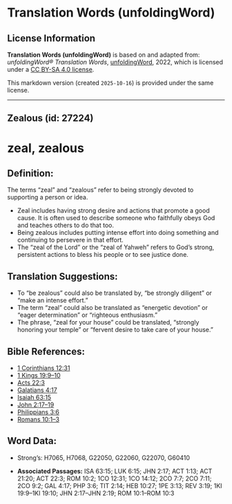 # Translation Words (unfoldingWord)

## License Information

**Translation Words (unfoldingWord)** is based on and adapted from: _unfoldingWord® Translation Words_, [unfoldingWord](https://unfoldingword.org/utw), 2022, which is licensed under a [CC BY-SA 4.0 license](https://creativecommons.org/licenses/by-sa/4.0/legalcode.en).

This markdown version (created `2025-10-16`) is provided under the same license.



--------------------------------

## Zealous (id: 27224)

zeal, zealous
=============

Definition:
-----------

The terms “zeal” and “zealous” refer to being strongly devoted to supporting a person or idea.

* Zeal includes having strong desire and actions that promote a good cause. It is often used to describe someone who faithfully obeys God and teaches others to do that too.
* Being zealous includes putting intense effort into doing something and continuing to persevere in that effort.
* The “zeal of the Lord” or the “zeal of Yahweh” refers to God’s strong, persistent actions to bless his people or to see justice done.

Translation Suggestions:
------------------------

* To “be zealous” could also be translated by, “be strongly diligent” or “make an intense effort.”
* The term “zeal” could also be translated as “energetic devotion” or “eager determination” or “righteous enthusiasm.”
* The phrase, “zeal for your house” could be translated, “strongly honoring your temple” or “fervent desire to take care of your house.”

Bible References:
-----------------

* [1 Corinthians 12:31](https://ref.ly/1Cor12:31)
* [1 Kings 19:9–10](https://ref.ly/1Kgs19:9-1Kgs19:10)
* [Acts 22:3](https://ref.ly/Acts22:3)
* [Galatians 4:17](https://ref.ly/Gal4:17)
* [Isaiah 63:15](https://ref.ly/Isa63:15)
* [John 2:17–19](https://ref.ly/John2:17-John2:19)
* [Philippians 3:6](https://ref.ly/Phil3:6)
* [Romans 10:1–3](https://ref.ly/Rom10:1-Rom10:3)

Word Data:
----------

* Strong’s: H7065, H7068, G22050, G22060, G22070, G60410

* **Associated Passages:** ISA 63:15; LUK 6:15; JHN 2:17; ACT 1:13; ACT 21:20; ACT 22:3; ROM 10:2; 1CO 12:31; 1CO 14:12; 2CO 7:7; 2CO 7:11; 2CO 9:2; GAL 4:17; PHP 3:6; TIT 2:14; HEB 10:27; 1PE 3:13; REV 3:19; 1KI 19:9–1KI 19:10; JHN 2:17–JHN 2:19; ROM 10:1–ROM 10:3

